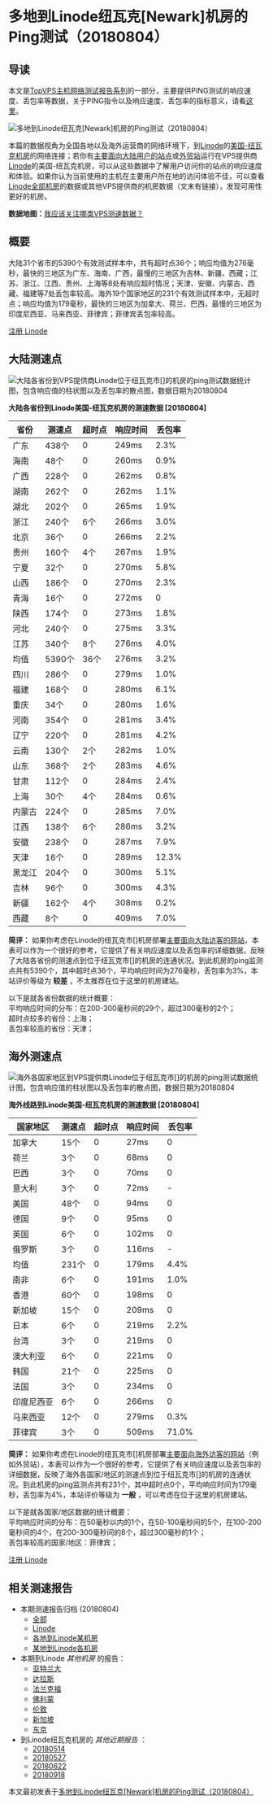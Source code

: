 #  多地到Linode纽瓦克[Newark]机房的Ping测试（20180804） 

## 导读

本文是[TopVPS主机网络测试报告系列](https://vps123.top/pingtest)的一部分，主要提供PING测试的响应速度、丢包率等数据，关于PING指令以及响应速度、丢包率的指标意义，请看[这里](https://vps123.top/what-is-ping.html)。

![多地到Linode纽瓦克\[Newark\]机房的Ping测试（20180804）](/images/thumbnails/to_linode_Newark.png)

本篇的数据视角为全国各地以及海外运营商的网络环境下，到[Linode](https://vps123.top/go/linode)的[美国-纽瓦克机房](https://vps123.top/linode-facilities.html#newark)的网络连接；若你有[主要面向大陆用户的站点](https://vps123.top/website-for-mainland-users.html)或[外贸站](https://vps123.top/website-for-internation-trade.html)运行在VPS提供商[Linode](https://vps123.top/go/linode)的美国-纽瓦克机房，可以从这些数据中了解用户访问你的站点的响应速度和体验。如果你认为当前使用的主机在主要用户所在地的访问体验不佳，可以查看[Linode全部机房](/linode/isp/china/20180804-linode-isp-china.md)的数据或其他VPS提供商的机房数据（文末有链接），发现可用性更好的机房。

**数据地图：**[我应该关注哪类VPS测速数据？](https://vps123.top/find-pingtest-data-you-need.html)

## 概要

大陆31个省市的5390个有效测试样本中，共有超时点36个；响应均值为276毫秒，最快的三地区为广东、海南、广西，最慢的三地区为吉林、新疆、西藏；江苏、浙江、江西、贵州、上海等8处有响应超时情况；天津、安徽、内蒙古、西藏、福建等7处丢包率较高。海外19个国家地区的231个有效测试样本中，无超时点；响应均值为179毫秒，最快的三地区为加拿大、荷兰、巴西，最慢的三地区为印度尼西亚、马来西亚、菲律宾；菲律宾丢包率较高。

[注册 Linode](https://vps123.top/go/linode/_btn1)

## 大陆测速点

![大陆各省份到VPS提供商Linode位于纽瓦克市\[\]的机房的ping测试数据统计图，包含响应值的柱状图以及丢包率的散点图，数据日期为20180804](/images/pingtests/linode_20180804/plot_idc_linode_usa-newark_20180804_mainland.png)

**大陆各省份到Linode美国-纽瓦克机房的测速数据 [20180804]**

省份 | 测速点 | 超时点 | 响应时间 | 丢包率  
---|---|---|---|---  
广东 | 438个 | 0 | 249ms | 2.3%  
海南 | 48个 | 0 | 260ms | 0.9%  
广西 | 228个 | 0 | 262ms | 0.8%  
湖南 | 262个 | 0 | 262ms | 1.1%  
湖北 | 202个 | 0 | 265ms | 1.9%  
浙江 | 240个 | 6个 | 266ms | 3.0%  
北京 | 36个 | 0 | 266ms | 2.2%  
贵州 | 160个 | 4个 | 267ms | 1.9%  
宁夏 | 32个 | 0 | 270ms | 5.8%  
山西 | 186个 | 0 | 270ms | 2.3%  
青海 | 16个 | 0 | 272ms | 0  
陕西 | 174个 | 0 | 273ms | 1.8%  
河北 | 240个 | 0 | 275ms | 3.3%  
江苏 | 340个 | 8个 | 276ms | 4.0%  
均值 | 5390个 | 36个 | 276ms | 3.2%  
四川 | 286个 | 0 | 279ms | 1.0%  
福建 | 168个 | 0 | 280ms | 6.1%  
重庆 | 34个 | 0 | 280ms | 1.6%  
河南 | 354个 | 0 | 281ms | 3.4%  
辽宁 | 220个 | 0 | 281ms | 4.2%  
云南 | 130个 | 2个 | 282ms | 1.0%  
山东 | 368个 | 2个 | 283ms | 4.6%  
甘肃 | 112个 | 0 | 284ms | 2.4%  
上海 | 30个 | 4个 | 284ms | 0.6%  
内蒙古 | 224个 | 0 | 285ms | 7.0%  
江西 | 138个 | 6个 | 286ms | 3.2%  
安徽 | 238个 | 0 | 287ms | 7.9%  
天津 | 16个 | 0 | 289ms | 12.3%  
黑龙江 | 204个 | 0 | 300ms | 5.1%  
吉林 | 96个 | 0 | 300ms | 4.3%  
新疆 | 162个 | 4个 | 308ms | 0.2%  
西藏 | 8个 | 0 | 409ms | 7.0%  
  
**简评：** 如果你考虑在Linode的纽瓦克市[]机房部署[主要面向大陆访客的网站](website-for-mainland-users.html)，本表可以作为一个很好的参考，它提供了有关响应速度以及丢包率的详细数据，反映了大陆各省份的测速点到位于纽瓦克市[]的机房的连通状况。到此机房的ping监测点共有5390个，其中超时点36个，平均响应时间为276毫秒，丢包率为3%，本站评价等级为 **较差** ，不太推荐在位于这里的机房建站。

以下是就各省份数据的统计概要：  
平均响应时间的分布：在200-300毫秒间的29个，超过300毫秒的2个；  
超时点较多的省份：上海；  
丢包率较高的省份：天津；

## 海外测速点

![海外各国家地区到VPS提供商Linode位于纽瓦克市\[\]的机房的ping测试数据统计图，包含响应值的柱状图以及丢包率的散点图，数据日期为20180804](/images/pingtests/linode_20180804/plot_idc_linode_usa-newark_20180804_overseas.png)

**海外线路到Linode美国-纽瓦克机房的测速数据 [20180804]**

国家地区 | 测速点 | 超时点 | 响应时间 | 丢包率  
---|---|---|---|---  
加拿大 | 15个 | 0 | 27ms | 0  
荷兰 | 3个 | 0 | 68ms | 0  
巴西 | 3个 | 0 | 70ms | 0  
意大利 | 3个 | 0 | 72ms | -  
美国 | 48个 | 0 | 94ms | 0  
德国 | 9个 | 0 | 95ms | 0  
英国 | 6个 | 0 | 102ms | 0  
俄罗斯 | 3个 | 0 | 116ms | -  
均值 | 231个 | 0 | 179ms | 4.4%  
南非 | 6个 | 0 | 191ms | 1.0%  
香港 | 60个 | 0 | 198ms | 0  
新加坡 | 15个 | 0 | 209ms | 0  
日本 | 6个 | 0 | 219ms | 2.2%  
台湾 | 3个 | 0 | 219ms | 0  
澳大利亚 | 6个 | 0 | 221ms | 0  
韩国 | 21个 | 0 | 225ms | 0  
法国 | 3个 | 0 | 234ms | 0  
印度尼西亚 | 6个 | 0 | 266ms | 0  
马来西亚 | 12个 | 0 | 279ms | 0.3%  
菲律宾 | 3个 | 0 | 509ms | 71.0%  
  
**简评：** 如果你考虑在Linode的纽瓦克市[]机房部署[主要面向海外访客的网站](https://vps123.top/website-for-internation-trade.html)（例如外贸站），本表可以作为一个很好的参考，它提供了有关响应速度以及丢包率的详细数据，反映了海外各国家/地区的测速点到位于纽瓦克市[]的机房的连通状况。到此机房的ping监测点共有231个，其中超时点0个，平均响应时间为179毫秒，丢包率为4%，本站评价等级为 **一般** ，可以考虑在位于这里的机房建站。

以下是就各国家/地区数据的统计概要：  
平均响应时间的分布：在50毫秒以内的1个，在50-100毫秒间的5个，在100-200毫秒间的4个，在200-300毫秒间的8个，超过300毫秒的1个；  
丢包率较高的国家/地区：菲律宾；

[注册 Linode](https://vps123.top/go/linode/_btn2)

## 相关测速报告

  * 本期测速报告归档 (20180804) 
    * [全部](https://vps123.top/pingtests/20180804 "本期各VPS提供商全部测速报告")
    * [Linode](https://vps123.top/pingtests/idc-linode/20180804 "本期Linode的全部测速报告")
    * [各地到Linode某机房](https://vps123.top/pingtests/idc-linode/isp-global/20180804 "以Linode某机房为关注对象的视角，横向比较大陆各省份、海外各国家地区")
    * [某地到Linode各机房](https://vps123.top/pingtests/idc-linode/facility-all/20180804 "以大陆某省份为关注对象的视角，横向比较Linode各机房")
  * 本期到Linode _其他机房_ 的报告： 
    * [亚特兰大](/linode/idc/atlanta/20180804-linode-idc-atlanta.md "多地到Linode亚特兰大机房的Ping测试 20180804")
    * [达拉斯](/linode/idc/dallas/20180804-linode-idc-dallas.md "多地到Linode达拉斯机房的Ping测试 20180804")
    * [法兰克福](/linode/idc/frankfurt/20180804-linode-idc-frankfurt.md "多地到Linode法兰克福机房的Ping测试 20180804")
    * [佛利蒙](/linode/idc/fremont/20180804-linode-idc-fremont.md "多地到Linode佛利蒙机房的Ping测试 20180804")
    * [伦敦](/linode/idc/london/20180804-linode-idc-london.md "多地到Linode伦敦机房的Ping测试 20180804")
    * [新加坡](/linode/idc/singapore/20180804-linode-idc-singapore.md "多地到Linode新加坡机房的Ping测试 20180804")
    * [东京](/linode/idc/tokyo/20180804-linode-idc-tokyo.md "多地到Linode东京机房的Ping测试 20180804")
  * 到Linode纽瓦克机房的 _其他近期报告_ ： 
    * [20180514](/linode/idc/newark/20180514-linode-idc-newark.md "多地到Linode纽瓦克机房的Ping测试 20180514")
    * [20180527](/linode/idc/newark/20180527-linode-idc-newark.md "多地到Linode纽瓦克机房的Ping测试 20180527")
    * [20180622](/linode/idc/newark/20180622-linode-idc-newark.md "多地到Linode纽瓦克机房的Ping测试 20180622")
    * [20180918](/linode/idc/newark/20180918-linode-idc-newark.md "多地到Linode纽瓦克机房的Ping测试 20180918")



本文最初发表于[多地到Linode纽瓦克[Newark]机房的Ping测试（20180804）](https://vps123.top/pingtest/20180804-linode-idc-newark.html)
